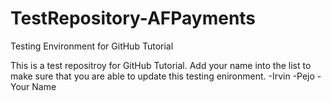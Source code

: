 # TestRepository-AFPayments
Testing Environment for GitHub Tutorial


This is a test repositroy for GitHub Tutorial. Add your name into the list to make sure that you are able to update this testing enironment.
-Irvin
-Pejo
-Your Name
